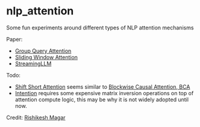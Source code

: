 # nlp_attention
Some fun experiments around different types of NLP attention mechanisms

Paper:
- [Group Query Attention](https://arxiv.org/abs/2305.13245)
- [Sliding Window Attention](https://arxiv.org/abs/2004.05150)
- [StreamingLLM](https://arxiv.org/abs/2309.17453)
  
Todo:
- [Shift Short Attention](http://arxiv.org/abs/2309.12307) seems similar to [Blockwise Causal Attention, BCA](https://zhuanlan.zhihu.com/p/660073229)
- [Intention](https://arxiv.org/abs/2305.10203) requires some expensive matrix inversion operations on top of attention compute logic, this may be why it is not widely adopted until now.

Credit: [Rishikesh Magar](https://github.com/RishikeshMagar)
